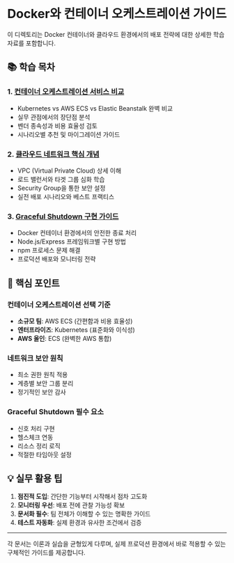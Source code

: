 ​
# Docker와 컨테이너 오케스트레이션 가이드

이 디렉토리는 Docker 컨테이너와 클라우드 환경에서의 배포 전략에 대한 상세한 학습 자료를 포함합니다.

## 📚 학습 목차

### 1. [컨테이너 오케스트레이션 서비스 비교](./1.Container-Orchestration-Comparison.md)
- Kubernetes vs AWS ECS vs Elastic Beanstalk 완벽 비교
- 실무 관점에서의 장단점 분석
- 벤더 종속성과 비용 효율성 검토
- 시나리오별 추천 및 마이그레이션 가이드

### 2. [클라우드 네트워크 핵심 개념](./2.Cloud-Network-Essentials.md)
- VPC (Virtual Private Cloud) 상세 이해
- 로드 밸런서와 타겟 그룹 심화 학습
- Security Group을 통한 보안 설정
- 실전 배포 시나리오와 베스트 프랙티스

### 3. [Graceful Shutdown 구현 가이드](./3.Graceful-Shutdown-Implementation.md)
- Docker 컨테이너 환경에서의 안전한 종료 처리
- Node.js/Express 프레임워크별 구현 방법
- npm 프로세스 문제 해결
- 프로덕션 배포와 모니터링 전략

## 🎯 핵심 포인트

### 컨테이너 오케스트레이션 선택 기준
- **소규모 팀**: AWS ECS (간편함과 비용 효율성)
- **엔터프라이즈**: Kubernetes (표준화와 이식성)
- **AWS 올인**: ECS (완벽한 AWS 통합)

### 네트워크 보안 원칙
- 최소 권한 원칙 적용
- 계층별 보안 그룹 분리
- 정기적인 보안 감사

### Graceful Shutdown 필수 요소
- 신호 처리 구현
- 헬스체크 연동
- 리소스 정리 로직
- 적절한 타임아웃 설정

## 💡 실무 활용 팁

1. **점진적 도입**: 간단한 기능부터 시작해서 점차 고도화
2. **모니터링 우선**: 배포 전에 관찰 가능성 확보
3. **문서화 필수**: 팀 전체가 이해할 수 있는 명확한 가이드
4. **테스트 자동화**: 실제 환경과 유사한 조건에서 검증

---

각 문서는 이론과 실습을 균형있게 다루며, 실제 프로덕션 환경에서 바로 적용할 수 있는 구체적인 가이드를 제공합니다. 

